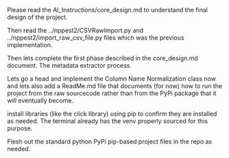 

Please read the AI_Instructions/core_design.md to understand the final design of the project. 

Then read the ../nppest2/CSVRawImport.py and ../nppest2/import_raw_csv_file.py files which was the previous implementation. 

Then lets complete the first phase described in the core_design.md document. The metadata extractor process.

Lets go a head and implement the Column Name Normalization class now and lets also add a ReadMe.md file that documents (for now) how to run the project from the raw sourcecode rather than from the PyPi package that it will eventually become.

install libraries (like the click library) using pip to confirm they are installed as needed. The terminal already has the venv properly sourced for this purpose. 

Flesh out the standard python PyPi pip-based project files in the repo as needed. 
